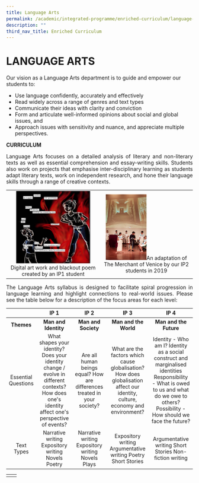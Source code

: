 ```yaml
---
title: Language Arts
permalink: /academic/integrated-programme/enriched-curriculum/language-arts/
description: ""
third_nav_title: Enriched Curriculum
---
```

# LANGUAGE ARTS

Our vision as a Language Arts department is to guide and empower our students to:

*   Use language confidently, accurately and effectively
*   Read widely across a range of genres and text types
*   Communicate their ideas with clarity and conviction
*   Form and articulate well-informed opinions about social and global issues, and
*   Approach issues with sensitivity and nuance, and appreciate multiple perspectives.

**CURRICULUM**

<p style="text-align: justify;">Language Arts focuses on a detailed analysis of literary and non-literary texts as well as essential comprehension and essay-writing skills. Students also work on projects that emphasise inter-disciplinary learning as students adapt literary texts, work on independent research, and hone their language skills through a range of creative contexts.</p>

|   |   |
|:-:|:-:|
| <img src="/images/Academic/Enriched%20Curriculum/Language%20Arts/IP1_Blackout%20poem.png" style="width:200px">Digital art work and blackout poem created by an IP1 student  |  <img src="/images/Academic/Enriched%20Curriculum/Language%20Arts/IP2_MOV%20adaptation.jpeg" style="width:110px">An adaptation of The Merchant of Venice by our IP2 students in 2019  |

<p style="text-align: justify;">The Language Arts syllabus is designed to facilitate spiral progression in language learning and highlight connections to real-world issues. Please see the table below for a description of the focus areas for each level:</p>

|                     |                                                                        IP 1                                                                        |                                    IP 2                                   |                                                              IP 3                                                              |                                                                                               IP 4                                                                                               |
|:----------:|:--------:|:---------:|:---------:|:----------:|
|        **Themes**       |   **Man and Identity**      |          **Man and Society**    |          **Man and the World**          |  **Man and the Future**           |
| Essential Questions | What shapes your identity?  Does your identity change / evolve in different contexts?  How does one's identity affect one's perspective of events? | Are all human beings equal?  How are differences treated in your society? | What are the factors which cause globalisation?  How does globalisation affect our identity, culture, economy and environment? | Identity - Who am I? Identity as a social construct and marginalised identities  Responsibility - What is owed to us and what do we owe to others?  Possibility - How should we face the future? |
|      Text Types     | Narrative writing Expository writing Novels Poetry                                                                                                 | Narrative writing Expository writing Novels Plays                         | Expository writing Argumentative writing Poetry Short Stories                                                                  | Argumentative writing Short Stories Non-fiction writing                                |

|   |   |
|:-:|:-:|
|   |   |